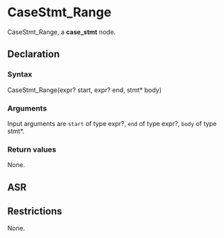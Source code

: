 <!-- This is an automatically generated file. Do not edit it manually. -->

# CaseStmt_Range

CaseStmt_Range, a **case_stmt** node.

## Declaration

### Syntax

CaseStmt_Range(expr? start, expr? end, stmt* body)

### Arguments
Input arguments are `start` of type expr?, `end` of type expr?, `body` of type stmt*.

### Return values

None.

## ASR

<!-- Generate ASR using pickle. -->

## Restrictions

<!-- Generated from asr_verify.cpp. -->
None.